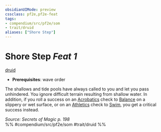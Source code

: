 ```yaml
---
obsidianUIMode: preview
cssclass: pf2e,pf2e-feat
tags:
- compendium/src/pf2e/som
- trait/druid
aliases: ["Shore Step"]
---
```

# Shore Step  *Feat 1*  
[druid](rules/traits/druid.md "Druid Class Trait")  

- **Prerequisites**: wave order

The shallows and tide pools have always called to you and let you pass unhindered. You ignore difficult terrain resulting from shallow water. In addition, if you roll a success on an [Acrobatics](compendium/skills.md#Acrobatics) check to [Balance](rules/actions/balance.md) on a slippery or wet surface, or on an [Athletics](compendium/skills.md#Athletics) check to [Swim](rules/actions/swim.md), you get a critical success instead.

*Source: Secrets of Magic p. 198*  
%% #compendium/src/pf2e/som #trait/druid %%